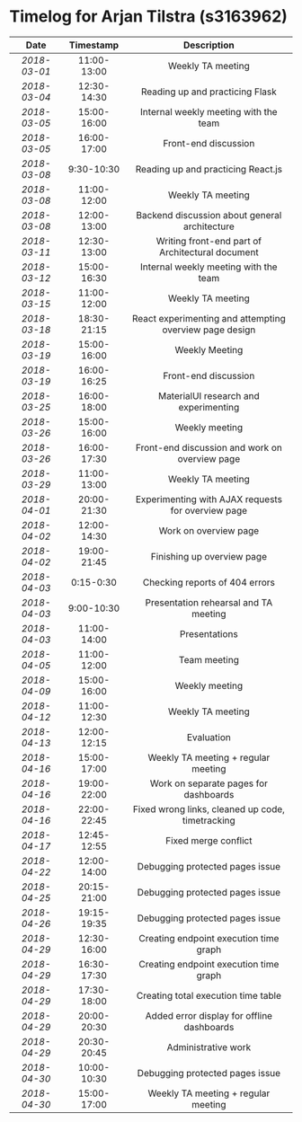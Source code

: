 # Timelog for Arjan Tilstra (s3163962)

| Date         |   Timestamp | Description                                                       |
| :---:        |       :---: | :---:                                                             |
| *2018-03-01* | 11:00-13:00 | Weekly TA meeting |
| *2018-03-04* | 12:30-14:30 | Reading up and practicing Flask |
| *2018-03-05* | 15:00-16:00 | Internal weekly meeting with the team |
| *2018-03-05* | 16:00-17:00 | Front-end discussion |
| *2018-03-08* | 9:30-10:30 | Reading up and practicing React.js |
| *2018-03-08* | 11:00-12:00 | Weekly TA meeting |
| *2018-03-08* | 12:00-13:00 | Backend discussion about general architecture |
| *2018-03-11* | 12:30-13:00 | Writing front-end part of Architectural document |
| *2018-03-12* | 15:00-16:30 | Internal weekly meeting with the team |
| *2018-03-15* | 11:00-12:00 | Weekly TA meeting |
| *2018-03-18* | 18:30-21:15 | React experimenting and attempting overview page design |
| *2018-03-19* | 15:00-16:00 | Weekly Meeting |
| *2018-03-19* | 16:00-16:25 | Front-end discussion |
| *2018-03-25* | 16:00-18:00 | MaterialUI research and experimenting |
| *2018-03-26* | 15:00-16:00 | Weekly meeting |
| *2018-03-26* | 16:00-17:30 | Front-end discussion and work on overview page |
| *2018-03-29* | 11:00-13:00 | Weekly TA meeting |
| *2018-04-01* | 20:00-21:30 | Experimenting with AJAX requests for overview page |
| *2018-04-02* | 12:00-14:30 | Work on overview page |
| *2018-04-02* | 19:00-21:45 | Finishing up overview page |
| *2018-04-03* | 0:15-0:30 | Checking reports of 404 errors |
| *2018-04-03* | 9:00-10:30 | Presentation rehearsal and TA meeting |
| *2018-04-03* | 11:00-14:00 | Presentations |
| *2018-04-05* | 11:00-12:00 | Team meeting |
| *2018-04-09* | 15:00-16:00 | Weekly meeting |
| *2018-04-12* | 11:00-12:30 | Weekly TA meeting |
| *2018-04-13* | 12:00-12:15 | Evaluation |
| *2018-04-16* | 15:00-17:00 | Weekly TA meeting + regular meeting |
| *2018-04-16* | 19:00-22:00 | Work on separate pages for dashboards |
| *2018-04-16* | 22:00-22:45 | Fixed wrong links, cleaned up code, timetracking |
| *2018-04-17* | 12:45-12:55 | Fixed merge conflict |
| *2018-04-22* | 12:00-14:00 | Debugging protected pages issue |
| *2018-04-25* | 20:15-21:00 | Debugging protected pages issue |
| *2018-04-26* | 19:15-19:35 | Debugging protected pages issue |
| *2018-04-29* | 12:30-16:00 | Creating endpoint execution time graph |
| *2018-04-29* | 16:30-17:30 | Creating endpoint execution time graph |
| *2018-04-29* | 17:30-18:00 | Creating total execution time table |
| *2018-04-29* | 20:00-20:30 | Added error display for offline dashboards |
| *2018-04-29* | 20:30-20:45 | Administrative work |
| *2018-04-30* | 10:00-10:30 | Debugging protected pages issue |
| *2018-04-30* | 15:00-17:00 | Weekly TA meeting + regular meeting |
